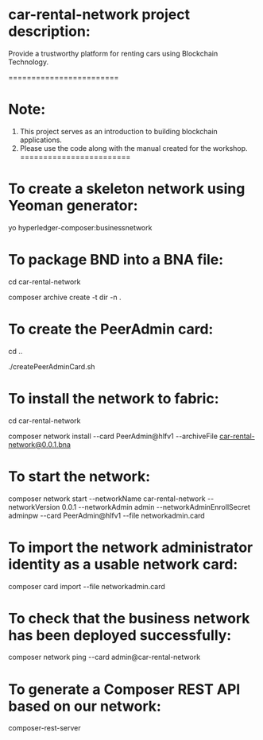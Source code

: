 # car-rental-network project description:
Provide a trustworthy platform for renting cars using Blockchain Technology.

========================
# Note:
1. This project serves as an introduction to building blockchain applications. 
2. Please use the code along with the manual created for the workshop.
========================

# To create a skeleton network using Yeoman generator:
yo hyperledger-composer:businessnetwork

# To package BND into a BNA file:

cd car-rental-network

composer archive create -t dir -n .

# To create the PeerAdmin card:

cd ..

./createPeerAdminCard.sh

# To install the network to fabric:

cd car-rental-network

composer network install --card PeerAdmin@hlfv1 --archiveFile car-rental-network@0.0.1.bna

# To start the network:

composer network start --networkName car-rental-network --networkVersion 0.0.1 --networkAdmin admin --networkAdminEnrollSecret adminpw --card PeerAdmin@hlfv1 --file networkadmin.card

# To import the network administrator identity as a usable network card:

composer card import --file networkadmin.card

# To check that the business network has been deployed successfully:

composer network ping --card admin@car-rental-network

# To generate a Composer REST API based on our network:

composer-rest-server
